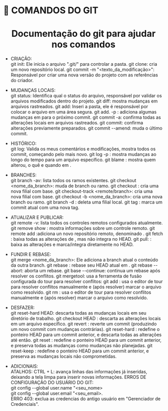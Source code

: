 
# :hammer: COMANDOS DO GIT
<h1 align="center"> Documentação do git para ajudar nos comandos </h1>

* CRIAÇÃO:  
git init: Ele inicia o arquivo ".git/" para controlar a pasta.
git clone: cria um novo repositório local.
git commit -m "<texto_da_modificação>": Responsável por criar uma nova versão do projeto com as referências do criador.

* MUDANÇAS LOCAIS:  
git status: Identifica qual o status do arquivo, responsável por validar os arquivos modificados dentro do projeto.
git diff: mostra mudanças em arquivos rastreados.
git add: Inseri a pasta, ele é responsável por colocar o arquivo em uma área segura.
git add. -p <file>: adiciona algumas mudanças em <file> para o próximo commit.
git commit -a: confirma todas as alterações locais em arquivos rastreados.
git commit: confirma alterações previamente preparados.
git commit --amend: muda o último commit.

* HISTÓRICO:  
git log: Valida os meus comentários e modificações, mostra todos os commit, começando pelo mais novo.
git log -p <file>: mostra mudanças ao longo do tempo para um arquivo específico.
git blame <file>: mostra quem alterou, o quê e quando em <file>.

* BRANCHES:  
git branch -av: lista todos os ramos existentes.
git checkout <nome_da_branch>: muda de branch ou ramo.
git checkout <new-branch>: cria uma nova filial com base.
git checkout-track <remote/branch>: cria uma nova filial com base.
git checkout -b <nome_da_branch>: cria uma nova branch ou ramo.
git branch -d <brach>: deleta uma filial local.
git tag <tag-name>: marca um commit atual com uma nova tag.

* ATUALIZAR E PUBLICAR:  
git remote -v: lista todos os controles remotos configurados atualmente.
git remove show <remove>: mostra informações sobre um controle remoto.
git remote add <shortname> <url>:adiciona un novo repositório remoto, denominado <remote>.
git fetch <remote>: baixa todas as alterações de <remote>, mas não integra no HEAD.
git pull: <remote> <branch>: baixa as alterações e marca/integra diretamente no HEAD.

* FUNDIR E REBASE:  
git merge <nome_da_branch>: Ele adiciona a branch atual o conteúdo da outra branch.
git rebase <branch>: rebase seu HEAD  atual em <branch>.
git rebase --abort: aborta um rebase.
git base --continue: continua um rebase após resolver os conflitos.
git mergetool: usa a ferramenta de fusão configurada do tour para resolver conflitos:
git add <resolved-file>: usa o editor de tour para resolver conflitos manualmente e (após resolver) marcar o arquivo como resolvido.
git rm <resolved-file>: usa o editor de tour para resolver conflitos manualmente e (após resolver) marcar o arquivo como resolvido.

* DESFAZER:  
git reset-hard HEAD: descarta todas as mudanças locais em seu diretório de trabalho.
git checkout HEAD <file>: descarta as alterações locais em um arquivo específico.
git revert <commit>: reverte um commit (produzindo um novo commit com mudanças contrárias).
git reset-hard <commit>: redefine o ponteiro HEAD para um commit anterior, e descarta todas as alterações até então.
git reset <commit>: redefine o ponteiro HEAD para um commit anterior, e preserva todas as mudanças como mudanças não planejadas.
git reset-keep <commit>: redefine o ponteiro HEAD para um commit anterior, e preserva as mudanças locais não comprometidas.

* ADICIONAIS:  
ATALHOS: CTRL + L: avança linhas das informações já inseridas, deixando a tela limpa para inserir novas informações.
ERROS DE CONFIGURAÇÃO DO USUÁRIO DO GIT:  
git config --global user.name "<seu_nome>  
git config --global user.email "<seu_email>.  
ERRO 403: exclua as credencias do antigo usuário em "Gerenciador de Credenciais".
